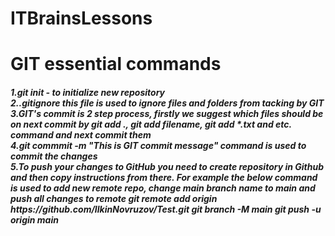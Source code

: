 # ITBrainsLessons 
<h1>GIT essential commands</h1>
<h5>
1.git init - to initialize new repository <br>
2..gitignore this file is used to ignore files and folders from tacking by GIT<br>
3.GIT's commit is 2 step process, firstly we suggest which files should be on next commit by git add ., git add filename, git add *.txt and etc. command and next commit them<br>
4.git commmit -m "This is GIT commit message" command is used to commit the changes<br>
5.To push your changes to GitHub you need to create repository in Github and then copy instructions from there. For example the below command is used to add new remote repo, change main branch name to main and push all changes to remote
git remote add origin https://github.com/IlkinNovruzov/Test.git
git branch -M main
git push -u origin main
</h5>

